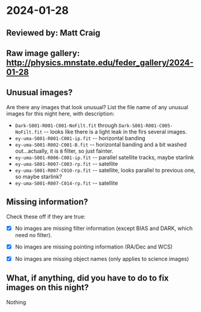 # 2024-01-28

## Reviewed by:   Matt Craig 

## Raw image gallery: http://physics.mnstate.edu/feder_gallery/2024-01-28

## Unusual images?

Are there any images that look unusual? List the file name of any unusual images for this night here, with description:

+ `Dark-S001-R001-C001-NoFilt.fit` through `Dark-S001-R001-C005-NoFilt.fit` -- looks like there is a light leak in the firs several images.
+ `ey-uma-S001-R001-C001-ip.fit` -- horizontal banding
+ `ey-uma-S001-R002-C001-B.fit` -- horizontal banding and a bit washed out...actually, it is `B` filter, so just fainter.
+ `ey-uma-S001-R006-C001-ip.fit` -- parallel satellite tracks, maybe starlink
+ `ey-uma-S001-R007-C003-rp.fit` -- satellite
+ `ey-uma-S001-R007-C010-rp.fit` -- satellite, looks parallel to previous one, so maybe starlink?
+ `ey-uma-S001-R007-C014-rp.fit` -- satellite

## Missing information?

Check these off if they are true:

- [x] No images are missing filter information (except BIAS and DARK, which need no filter).
- [x] No images are missing pointing information (RA/Dec and WCS)
- [x] No images are missing object names (only applies to science images)


## What, if anything, did you have to do to fix images on this night?

Nothing
